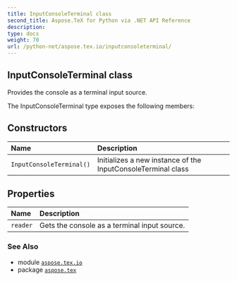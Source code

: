 ```yaml
---
title: InputConsoleTerminal class
second_title: Aspose.TeX for Python via .NET API Reference
description: 
type: docs
weight: 70
url: /python-net/aspose.tex.io/inputconsoleterminal/
---
```


## InputConsoleTerminal class

Provides the console as a terminal input source.



The InputConsoleTerminal type exposes the following members:
## Constructors
| Name | Description |
| :- | :- |
| `InputConsoleTerminal()` | Initializes a new instance of the InputConsoleTerminal class |
## Properties
| Name | Description |
| :- | :- |
| `reader` | Gets the console as a terminal input source. |

### See Also

* module [`aspose.tex.io`](/tex/python-net/aspose.tex.io/)
* package [`aspose.tex`](/tex/python-net/)

